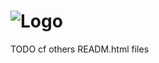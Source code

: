 ![Logo](docs/resources/logo-large.png)
======================================

TODO cf others READM.html files